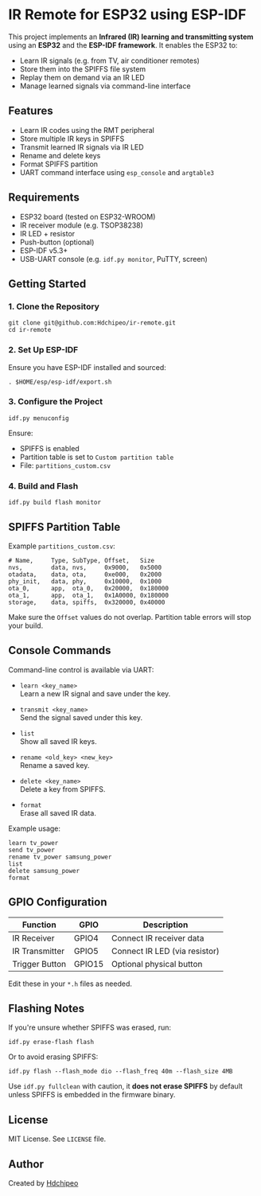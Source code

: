 
# IR Remote for ESP32 using ESP-IDF

This project implements an **Infrared (IR) learning and transmitting system** using an **ESP32** and the **ESP-IDF framework**. It enables the ESP32 to:

- Learn IR signals (e.g. from TV, air conditioner remotes)
- Store them into the SPIFFS file system
- Replay them on demand via an IR LED
- Manage learned signals via command-line interface

## Features

- Learn IR codes using the RMT peripheral
- Store multiple IR keys in SPIFFS
- Transmit learned IR signals via IR LED
- Rename and delete keys
- Format SPIFFS partition
- UART command interface using `esp_console` and `argtable3`

## Requirements

- ESP32 board (tested on ESP32-WROOM)
- IR receiver module (e.g. TSOP38238)
- IR LED + resistor
- Push-button (optional)
- ESP-IDF v5.3+
- USB-UART console (e.g. `idf.py monitor`, PuTTY, screen)

## Getting Started

### 1. Clone the Repository

```
git clone git@github.com:Hdchipeo/ir-remote.git
cd ir-remote
```

### 2. Set Up ESP-IDF

Ensure you have ESP-IDF installed and sourced:

```
. $HOME/esp/esp-idf/export.sh
```

### 3. Configure the Project

```
idf.py menuconfig
```

Ensure:
- SPIFFS is enabled
- Partition table is set to `Custom partition table`
- File: `partitions_custom.csv`

### 4. Build and Flash

```
idf.py build flash monitor
```

## SPIFFS Partition Table

Example `partitions_custom.csv`:

```
# Name,     Type, SubType, Offset,   Size
nvs,        data, nvs,     0x9000,   0x5000
otadata,    data, ota,     0xe000,   0x2000
phy_init,   data, phy,     0x10000,  0x1000
ota_0,      app,  ota_0,   0x20000,  0x180000
ota_1,      app,  ota_1,   0x1A0000, 0x180000
storage,    data, spiffs,  0x320000, 0x40000
```

Make sure the `Offset` values do not overlap. Partition table errors will stop your build.

## Console Commands

Command-line control is available via UART:

- `learn <key_name>`  
  Learn a new IR signal and save under the key.

- `transmit <key_name>`  
  Send the signal saved under this key.

- `list`  
  Show all saved IR keys.

- `rename <old_key> <new_key>`  
  Rename a saved key.

- `delete <key_name>`  
  Delete a key from SPIFFS.

- `format`  
  Erase all saved IR data.

Example usage:

```
learn tv_power
send tv_power
rename tv_power samsung_power
list
delete samsung_power
format
```

## GPIO Configuration

| Function        | GPIO      | Description              |
|-----------------|-----------|--------------------------|
| IR Receiver     | GPIO4     | Connect IR receiver data |
| IR Transmitter  | GPIO5     | Connect IR LED (via resistor) |
| Trigger Button  | GPIO15    | Optional physical button |

Edit these in your `*.h` files as needed.

## Flashing Notes

If you're unsure whether SPIFFS was erased, run:

```
idf.py erase-flash flash
```

Or to avoid erasing SPIFFS:

```
idf.py flash --flash_mode dio --flash_freq 40m --flash_size 4MB
```

Use `idf.py fullclean` with caution, it **does not erase SPIFFS** by default unless SPIFFS is embedded in the firmware binary.

## License

MIT License. See `LICENSE` file.

## Author

Created by [Hdchipeo](https://github.com/Hdchipeo)
